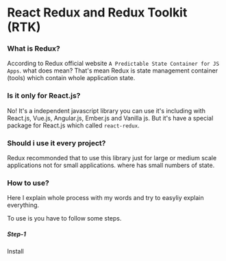 # React Redux and Redux Toolkit (RTK)
### What is Redux?
According to Redux official website `A Predictable State Container for JS Apps`. what does mean? That's mean Redux is state management container (tools) which contain whole application state. 

### Is it only for React.js?
No! It's a independent javascript library you can use it's including with React.js, Vue.js, Angular.js, Ember.js and Vanilla js. But it's have a special package for React.js which called ``react-redux``.
### Should i use it every project?
Redux recommonded that to use this library just for large or medium scale applications not for small applications. where has small numbers of state.

### How to use? 
Here I explain whole process with my words and try to easyliy explain everything.

To use is you have to follow some steps. 

##### Step-1
Install 
